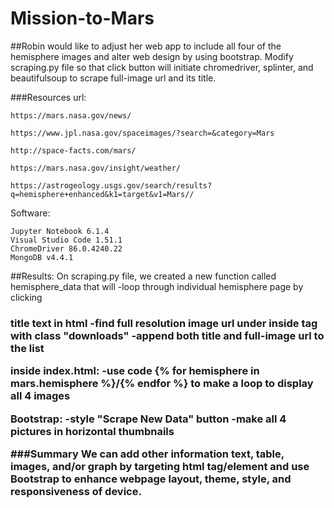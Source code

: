 # Mission-to-Mars

##Robin would like to adjust her web app to include all four of the hemisphere images and alter web design by using bootstrap. Modify scraping.py file so that click button will initiate chromedriver, splinter, and beautifulsoup to scrape full-image url and its title. 

###Resources
url:  
	
	https://mars.nasa.gov/news/
	
	https://www.jpl.nasa.gov/spaceimages/?search=&category=Mars
	
	http://space-facts.com/mars/
	
	https://mars.nasa.gov/insight/weather/
	
	https://astrogeology.usgs.gov/search/results?q=hemisphere+enhanced&k1=target&v1=Mars//

Software: 	

	Jupyter Notebook 6.1.4
	Visual Studio Code 1.51.1
  	ChromeDriver 86.0.4240.22
  	MongoDB v4.4.1
  
##Results:
On scraping.py file, we created a new function called hemisphere_data that will
  -loop through individual hemisphere page by clicking <h3> title text in html
  -find full resolution image url under <href> inside <a> tag with class "downloads"
  -append both title and full-image url to the list 

inside index.html:
  -use code {% for hemisphere in mars.hemisphere %}/{% endfor %} to make a loop to display all 4 images 

Bootstrap:
  -style "Scrape New Data" button
  -make all 4 pictures in horizontal thumbnails

###Summary
We can add other information text, table, images, and/or graph by targeting html tag/element and use Bootstrap to enhance webpage layout, theme, style, and responsiveness of device.
